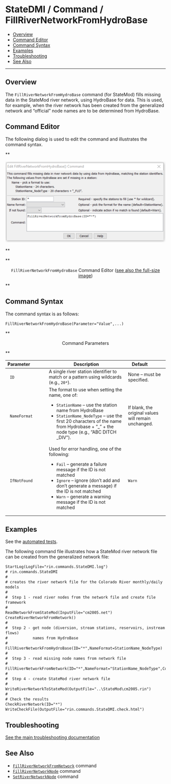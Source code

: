 # StateDMI / Command / FillRiverNetworkFromHydroBase #

* [Overview](#overview)
* [Command Editor](#command-editor)
* [Command Syntax](#command-syntax)
* [Examples](#examples)
* [Troubleshooting](#troubleshooting)
* [See Also](#see-also)

-------------------------

## Overview ##

The `FillRiverNetworkFromHydroBase` command (for StateMod)
fills missing data in the StateMod river network, using HydroBase for data.
This is used, for example, when the river network has been created
from the generalized network and “official” node names are to be determined from HydroBase.

## Command Editor ##

The following dialog is used to edit the command and illustrates the command syntax.

**<p style="text-align: center;">
![FillRiverNetworkFromHydroBase command editor](FillRiverNetworkFromHydroBase.png)
</p>**

**<p style="text-align: center;">
`FillRiverNetworkFromHydroBase` Command Editor (<a href="../FillRiverNetworkFromHydroBase.png">see also the full-size image</a>)
</p>**

## Command Syntax ##

The command syntax is as follows:

```text
FillRiverNetworkFromHydroBase(Parameter="Value",...)
```
**<p style="text-align: center;">
Command Parameters
</p>**

| **Parameter**&nbsp;&nbsp;&nbsp;&nbsp;&nbsp;&nbsp;&nbsp;&nbsp;&nbsp;&nbsp;&nbsp;&nbsp; | **Description** | **Default**&nbsp;&nbsp;&nbsp;&nbsp;&nbsp;&nbsp;&nbsp;&nbsp;&nbsp;&nbsp; |
| --------------|-----------------|----------------- |
| ` ID` | A single river station identifier to match or a pattern using wildcards (e.g., `20*`). | None – must be specified. |
| ` NameFormat` | The format to use when setting the name, one of:<ul><li>`StationName` – use the station name from HydroBase</li><li>`StationName_NodeType` – use the first 20 characters of the name from Hydrobase + “_” + the node type (e.g., “ABC DITCH           _DIV”).</li></ul> | If blank, the original values will remain unchanged. |
| ` IfNotFound` | Used for error handling, one of the following:<ul><li>`Fail` – generate a failure message if the ID is not matched</li><li>`Ignore` – ignore (don’t add and don’t generate a message) if the ID is not matched</li><li>`Warn` – generate a warning message if the ID is not matched</li></ul> | `Warn` |

## Examples ##

See the [automated tests](https://github.com/OpenCDSS/cdss-app-statedmi-test/tree/master/test/regression/commands/FillRiverNetworkFromHydroBase).

The following command file illustrates how a StateMod river network file can be created from the generalized network file:

```
StartLog(LogFile="rin.commands.StateDMI.log")
# rin.commands.StateDMI
#
# creates the river network file for the Colorado River monthly/daily models
#
#  Step 1 - read river nodes from the network file and create file framework
#
ReadNetworkFromStateMod(InputFile="cm2005.net")
CreateRiverNetworkFromNetwork()
#
#  Step 2 - get node (diversion, stream stations, reservoirs, instream flows)
#           names from HydroBase
#
FillRiverNetworkFromHydroBase(ID="*",NameFormat=StationName_NodeType)
#
#  Step 3 - read missing node names from network file
#
FillRiverNetworkFromNetwork(ID="*",NameFormat="StationName_NodeType",CommentFormat="StationID")
#
#  Step 4 - create StateMod river network file
#
WriteRiverNetworkToStateMod(OutputFile="..\StateMod\cm2005.rin")
#
# Check the results
CheckRiverNetwork(ID="*")
WriteCheckFile(OutputFile="rin.commands.StateDMI.check.html")
```

## Troubleshooting ##

[See the main troubleshooting documentation](../../troubleshooting/troubleshooting.md)

## See Also ##

* [`FillRiverNetworkFromNetwork`](../FillRiverNetworkFromNetwork/FillRiverNetworkFromNetwork.md) command
* [`FillRiverNetworkNode`](../FillRiverNetworkNode/FillRiverNetworkNode.md) command
* [`SetRiverNetworkNode`](../SetRiverNetworkNode/SetRiverNetworkNode.md) command
